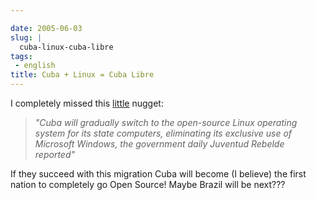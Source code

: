```yaml
---

date: 2005-06-03
slug: |
  cuba-linux-cuba-libre
tags:
 - english
title: Cuba + Linux = Cuba Libre
---
```


I completely missed this
[little](http://news.yahoo.com/s/afp/20050517/tc_afp/cubacomputersitlinux)
nugget:

> *\"Cuba will gradually switch to the open-source Linux operating
> system for its state computers, eliminating its exclusive use of
> Microsoft Windows, the government daily Juventud Rebelde reported\"*

If they succeed with this migration Cuba will become (I believe) the
first nation to completely go Open Source! Maybe Brazil will be next???
